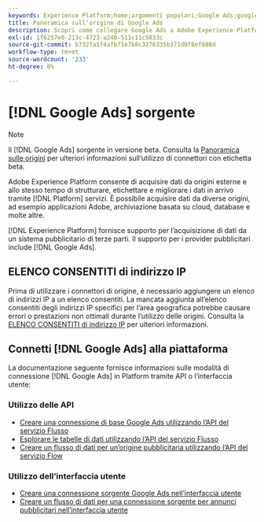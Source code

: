 ```yaml
---
keywords: Experience Platform;home;argomenti popolari;Google Ads;google ads
title: Panoramica sull’origine di Google Ads
description: Scopri come collegare Google Ads a Adobe Experience Platform utilizzando le API o l’interfaccia utente.
exl-id: 1f6257e0-213c-4723-a240-511c11c5833c
source-git-commit: b732fa1f4afb71e7b8c3276335b371d0f8ef888d
workflow-type: tm+mt
source-wordcount: '233'
ht-degree: 0%

---
```


# [!DNL Google Ads] sorgente

>[!NOTE]
>
>Il [!DNL Google Ads] sorgente in versione beta. Consulta la [Panoramica sulle origini](../../home.md#terms-and-conditions) per ulteriori informazioni sull’utilizzo di connettori con etichetta beta.

Adobe Experience Platform consente di acquisire dati da origini esterne e allo stesso tempo di strutturare, etichettare e migliorare i dati in arrivo tramite [!DNL Platform] servizi. È possibile acquisire dati da diverse origini, ad esempio applicazioni Adobe, archiviazione basata su cloud, database e molte altre.

[!DNL Experience Platform] fornisce supporto per l’acquisizione di dati da un sistema pubblicitario di terze parti. Il supporto per i provider pubblicitari include [!DNL Google Ads].

## ELENCO CONSENTITI di indirizzo IP

Prima di utilizzare i connettori di origine, è necessario aggiungere un elenco di indirizzi IP a un elenco consentiti. La mancata aggiunta all’elenco consentiti degli indirizzi IP specifici per l’area geografica potrebbe causare errori o prestazioni non ottimali durante l’utilizzo delle origini. Consulta la [ELENCO CONSENTITI di indirizzo IP](../../ip-address-allow-list.md) per ulteriori informazioni.

## Connetti [!DNL Google Ads] alla piattaforma

La documentazione seguente fornisce informazioni sulle modalità di connessione [!DNL Google Ads] in Platform tramite API o l’interfaccia utente:

### Utilizzo delle API

* [Creare una connessione di base Google Ads utilizzando l’API del servizio Flusso](../../tutorials/api/create/advertising/ads.md)
* [Esplorare le tabelle di dati utilizzando l’API del servizio Flusso](../../tutorials/api/explore/tabular.md)
* [Creare un flusso di dati per un’origine pubblicitaria utilizzando l’API del servizio Flow](../../tutorials/api/collect/advertising.md)

### Utilizzo dell’interfaccia utente

* [Creare una connessione sorgente Google Ads nell’interfaccia utente](../../tutorials/ui/create/advertising/ads.md)
* [Creare un flusso di dati per una connessione sorgente per annunci pubblicitari nell’interfaccia utente](../../tutorials/ui/dataflow/advertising.md)
